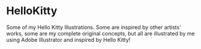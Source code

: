 # HelloKitty
Some of my Hello Kitty Illustrations. Some are inspired by other artists' works, some are my complete original concepts, but all are illustrated by me using Adobe Illustrator and inspired by Hello Kitty!
